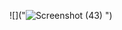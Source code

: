 ![]("![Screenshot (43)](https://github.com/user-attachments/assets/05f3cb9a-ec09-4b40-8442-f7b9857dff8d)
")

